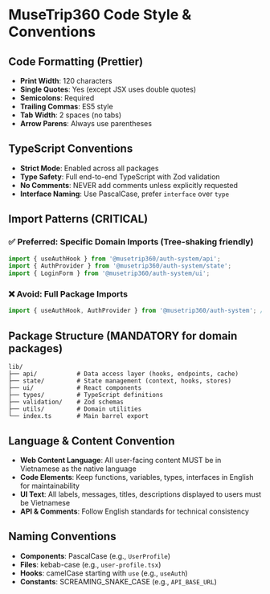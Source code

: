 # MuseTrip360 Code Style & Conventions

## Code Formatting (Prettier)

- **Print Width**: 120 characters
- **Single Quotes**: Yes (except JSX uses double quotes)
- **Semicolons**: Required
- **Trailing Commas**: ES5 style
- **Tab Width**: 2 spaces (no tabs)
- **Arrow Parens**: Always use parentheses

## TypeScript Conventions

- **Strict Mode**: Enabled across all packages
- **Type Safety**: Full end-to-end TypeScript with Zod validation
- **No Comments**: NEVER add comments unless explicitly requested
- **Interface Naming**: Use PascalCase, prefer `interface` over `type`

## Import Patterns (CRITICAL)

### ✅ Preferred: Specific Domain Imports (Tree-shaking friendly)

```typescript
import { useAuthHook } from '@musetrip360/auth-system/api';
import { AuthProvider } from '@musetrip360/auth-system/state';
import { LoginForm } from '@musetrip360/auth-system/ui';
```

### ❌ Avoid: Full Package Imports

```typescript
import { useAuthHook, AuthProvider } from '@musetrip360/auth-system'; // BAD
```

## Package Structure (MANDATORY for domain packages)

```
lib/
├── api/           # Data access layer (hooks, endpoints, cache)
├── state/         # State management (context, hooks, stores)
├── ui/            # React components
├── types/         # TypeScript definitions
├── validation/    # Zod schemas
├── utils/         # Domain utilities
└── index.ts       # Main barrel export
```

## Language & Content Convention

- **Web Content Language**: All user-facing content MUST be in Vietnamese as the native language
- **Code Elements**: Keep functions, variables, types, interfaces in English for maintainability
- **UI Text**: All labels, messages, titles, descriptions displayed to users must be Vietnamese
- **API & Comments**: Follow English standards for technical consistency

## Naming Conventions

- **Components**: PascalCase (e.g., `UserProfile`)
- **Files**: kebab-case (e.g., `user-profile.tsx`)
- **Hooks**: camelCase starting with `use` (e.g., `useAuth`)
- **Constants**: SCREAMING_SNAKE_CASE (e.g., `API_BASE_URL`)
